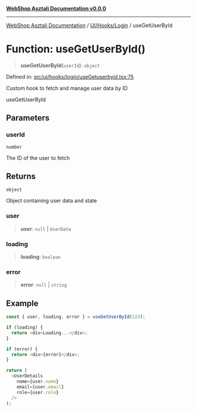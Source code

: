 [**WebShop Asztali Documentation v0.0.0**](../../../../README.md)

***

[WebShop Asztali Documentation](../../../../modules.md) / [UI/Hooks/Login](../README-2.md) / useGetUserById

# Function: useGetUserById()

> **useGetUserById**(`userId`): `object`

Defined in: [src/ui/hooks/login/useGetuserbyid.tsx:75](https://github.com/yourusername/webshop_asztali/blob/db527a672c3f1c86910ae6dbab32f3919e7d7093/src/ui/hooks/login/useGetuserbyid.tsx#L75)

Custom hook to fetch and manage user data by ID

 useGetUserById

## Parameters

### userId

`number`

The ID of the user to fetch

## Returns

`object`

Object containing user data and state

### user

> **user**: `null` \| `UserData`

### loading

> **loading**: `boolean`

### error

> **error**: `null` \| `string`

## Example

```ts
const { user, loading, error } = useGetUserById(123);

if (loading) {
  return <div>Loading...</div>;
}

if (error) {
  return <div>{error}</div>;
}

return (
  <UserDetails 
    name={user.name}
    email={user.email}
    role={user.role}
  />
);
```
